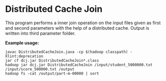 # Distributed Cache Join
This program performs a inner join operation on the input files given as first and second parameters with the help of a distributed cache. Output is written into third parameter folder.

**Example usage:**
```
javac DistributedCacheJoin.java -cp $(hadoop classpath) -Xlint:deprecation
jar cf dcj.jar DistributedCacheJoin*.class
hadoop jar dcj.jar DistributedCacheJoin /input/student_5000000.txt /input/score_500000.txt /output
hadoop fs -cat /output/part-m-00000 | sort
```
